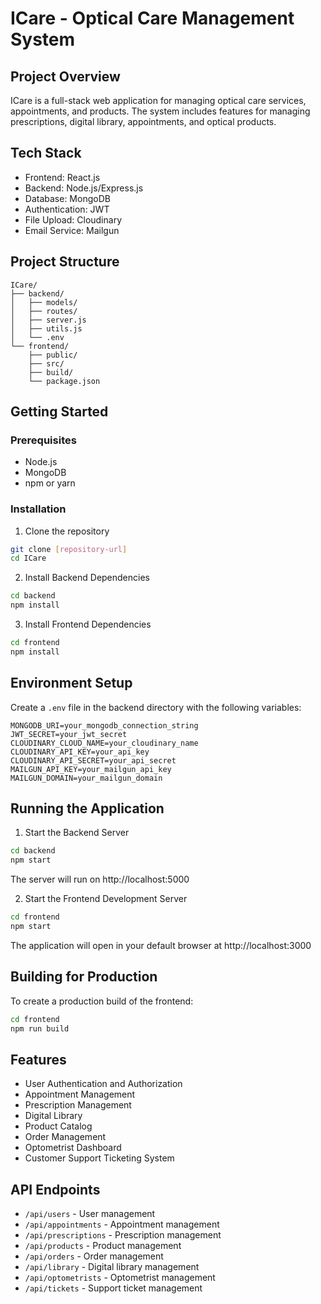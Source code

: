 # ICare - Optical Care Management System

## Project Overview
ICare is a full-stack web application for managing optical care services, appointments, and products. The system includes features for managing prescriptions, digital library, appointments, and optical products.

## Tech Stack
- Frontend: React.js
- Backend: Node.js/Express.js
- Database: MongoDB
- Authentication: JWT
- File Upload: Cloudinary
- Email Service: Mailgun

## Project Structure
```
ICare/
├── backend/
│   ├── models/
│   ├── routes/
│   ├── server.js
│   ├── utils.js
│   └── .env
└── frontend/
    ├── public/
    ├── src/
    ├── build/
    └── package.json
```

## Getting Started

### Prerequisites
- Node.js
- MongoDB
- npm or yarn

### Installation
1. Clone the repository
```sh
git clone [repository-url]
cd ICare
```

2. Install Backend Dependencies
```sh
cd backend
npm install
```

3. Install Frontend Dependencies
```sh
cd frontend
npm install
```

## Environment Setup
Create a `.env` file in the backend directory with the following variables:
```
MONGODB_URI=your_mongodb_connection_string
JWT_SECRET=your_jwt_secret
CLOUDINARY_CLOUD_NAME=your_cloudinary_name
CLOUDINARY_API_KEY=your_api_key
CLOUDINARY_API_SECRET=your_api_secret
MAILGUN_API_KEY=your_mailgun_api_key
MAILGUN_DOMAIN=your_mailgun_domain
```

## Running the Application
1. Start the Backend Server
```sh
cd backend
npm start
```
The server will run on http://localhost:5000

2. Start the Frontend Development Server
```sh
cd frontend
npm start
```
The application will open in your default browser at http://localhost:3000

## Building for Production
To create a production build of the frontend:
```sh
cd frontend
npm run build
```

## Features
- User Authentication and Authorization
- Appointment Management
- Prescription Management
- Digital Library
- Product Catalog
- Order Management
- Optometrist Dashboard
- Customer Support Ticketing System

## API Endpoints
- `/api/users` - User management
- `/api/appointments` - Appointment management
- `/api/prescriptions` - Prescription management
- `/api/products` - Product management
- `/api/orders` - Order management
- `/api/library` - Digital library management
- `/api/optometrists` - Optometrist management
- `/api/tickets` - Support ticket management

